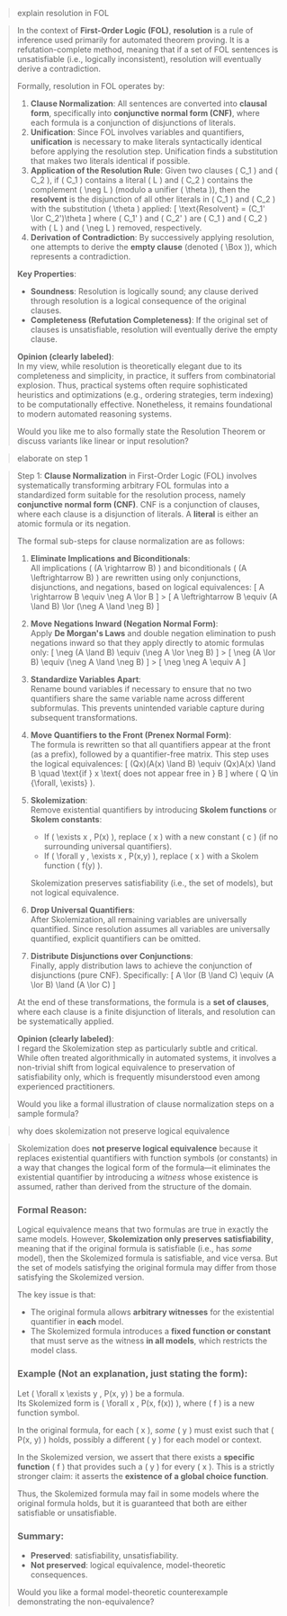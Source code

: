 > explain resolution in FOL

> In the context of **First-Order Logic (FOL)**, **resolution** is a rule of inference used primarily for automated theorem proving. It is a refutation-complete method, meaning that if a set of FOL sentences is unsatisfiable (i.e., logically inconsistent), resolution will eventually derive a contradiction.
>
> Formally, resolution in FOL operates by:
>
> 1. **Clause Normalization**: All sentences are converted into **clausal form**, specifically into **conjunctive normal form (CNF)**, where each formula is a conjunction of disjunctions of literals.
> 2. **Unification**: Since FOL involves variables and quantifiers, **unification** is necessary to make literals syntactically identical before applying the resolution step. Unification finds a substitution that makes two literals identical if possible.
> 3. **Application of the Resolution Rule**: Given two clauses \( C_1 \) and \( C_2 \), if \( C_1 \) contains a literal \( L \) and \( C_2 \) contains the complement \( \neg L \) (modulo a unifier \( \theta \)), then the **resolvent** is the disjunction of all other literals in \( C_1 \) and \( C_2 \) with the substitution \( \theta \) applied:
>    \[
>    \text{Resolvent} = (C_1' \lor C_2')\theta
>    \]
>    where \( C_1' \) and \( C_2' \) are \( C_1 \) and \( C_2 \) with \( L \) and \( \neg L \) removed, respectively.
> 4. **Derivation of Contradiction**: By successively applying resolution, one attempts to derive the **empty clause** (denoted \( \Box \)), which represents a contradiction.
>
> **Key Properties**:
>
> - **Soundness**: Resolution is logically sound; any clause derived through resolution is a logical consequence of the original clauses.
> - **Completeness (Refutation Completeness)**: If the original set of clauses is unsatisfiable, resolution will eventually derive the empty clause.
>
> **Opinion (clearly labeled)**:  
> In my view, while resolution is theoretically elegant due to its completeness and simplicity, in practice, it suffers from combinatorial explosion. Thus, practical systems often require sophisticated heuristics and optimizations (e.g., ordering strategies, term indexing) to be computationally effective. Nonetheless, it remains foundational to modern automated reasoning systems.
>
> Would you like me to also formally state the Resolution Theorem or discuss variants like linear or input resolution?

> elaborate on step 1

> Step 1: **Clause Normalization** in First-Order Logic (FOL) involves systematically transforming arbitrary FOL formulas into a standardized form suitable for the resolution process, namely **conjunctive normal form (CNF)**. CNF is a conjunction of clauses, where each clause is a disjunction of literals. A **literal** is either an atomic formula or its negation.
>
> The formal sub-steps for clause normalization are as follows:
>
> 1. **Eliminate Implications and Biconditionals**:  
>    All implications \( (A \rightarrow B) \) and biconditionals \( (A \leftrightarrow B) \) are rewritten using only conjunctions, disjunctions, and negations, based on logical equivalences:
>    \[
>    A \rightarrow B \equiv \neg A \lor B
>    \] > \[
>    A \leftrightarrow B \equiv (A \land B) \lor (\neg A \land \neg B)
>    \]
> 2. **Move Negations Inward (Negation Normal Form)**:  
>    Apply **De Morgan's Laws** and double negation elimination to push negations inward so that they apply directly to atomic formulas only:
>    \[
>    \neg (A \land B) \equiv (\neg A \lor \neg B)
>    \] > \[
>    \neg (A \lor B) \equiv (\neg A \land \neg B)
>    \] > \[
>    \neg \neg A \equiv A
>    \]
> 3. **Standardize Variables Apart**:  
>    Rename bound variables if necessary to ensure that no two quantifiers share the same variable name across different subformulas. This prevents unintended variable capture during subsequent transformations.
> 4. **Move Quantifiers to the Front (Prenex Normal Form)**:  
>    The formula is rewritten so that all quantifiers appear at the front (as a prefix), followed by a quantifier-free matrix. This step uses the logical equivalences:
>    \[
>    (Qx)(A(x) \land B) \equiv (Qx)A(x) \land B \quad \text{if } x \text{ does not appear free in } B
>    \]
>    where \( Q \in \{\forall, \exists\} \).
> 5. **Skolemization**:  
>    Remove existential quantifiers by introducing **Skolem functions** or **Skolem constants**:
>
>    - If \( \exists x \, P(x) \), replace \( x \) with a new constant \( c \) (if no surrounding universal quantifiers).
>    - If \( \forall y \, \exists x \, P(x,y) \), replace \( x \) with a Skolem function \( f(y) \).
>
>    Skolemization preserves satisfiability (i.e., the set of models), but not logical equivalence.
>
> 6. **Drop Universal Quantifiers**:  
>    After Skolemization, all remaining variables are universally quantified. Since resolution assumes all variables are universally quantified, explicit quantifiers can be omitted.
> 7. **Distribute Disjunctions over Conjunctions**:  
>    Finally, apply distribution laws to achieve the conjunction of disjunctions (pure CNF). Specifically:
>    \[
>    A \lor (B \land C) \equiv (A \lor B) \land (A \lor C)
>    \]
>
> At the end of these transformations, the formula is a **set of clauses**, where each clause is a finite disjunction of literals, and resolution can be systematically applied.
>
> **Opinion (clearly labeled)**:  
> I regard the Skolemization step as particularly subtle and critical. While often treated algorithmically in automated systems, it involves a non-trivial shift from logical equivalence to preservation of satisfiability only, which is frequently misunderstood even among experienced practitioners.
>
> Would you like a formal illustration of clause normalization steps on a sample formula?

> why does skolemization not preserve logical equivalence

> Skolemization does **not preserve logical equivalence** because it replaces existential quantifiers with function symbols (or constants) in a way that changes the logical form of the formula—it eliminates the existential quantifier by introducing a _witness_ whose existence is assumed, rather than derived from the structure of the domain.
>
> ### Formal Reason:
>
> Logical equivalence means that two formulas are true in exactly the same models. However, **Skolemization only preserves satisfiability**, meaning that if the original formula is satisfiable (i.e., has _some_ model), then the Skolemized formula is satisfiable, and vice versa. But the set of models satisfying the original formula may differ from those satisfying the Skolemized version.
>
> The key issue is that:
>
> - The original formula allows **arbitrary witnesses** for the existential quantifier in **each** model.
> - The Skolemized formula introduces a **fixed function or constant** that must serve as the witness **in all models**, which restricts the model class.
>
> ### Example (Not an explanation, just stating the form):
>
> Let \( \forall x \exists y \, P(x, y) \) be a formula.  
> Its Skolemized form is \( \forall x \, P(x, f(x)) \), where \( f \) is a new function symbol.
>
> In the original formula, for each \( x \), _some_ \( y \) must exist such that \( P(x, y) \) holds, possibly a different \( y \) for each model or context.
>
> In the Skolemized version, we assert that there exists a **specific function** \( f \) that provides such a \( y \) for every \( x \). This is a strictly stronger claim: it asserts the **existence of a global choice function**.
>
> Thus, the Skolemized formula may fail in some models where the original formula holds, but it is guaranteed that both are either satisfiable or unsatisfiable.
>
> ### Summary:
>
> - **Preserved**: satisfiability, unsatisfiability.
> - **Not preserved**: logical equivalence, model-theoretic consequences.
>
> Would you like a formal model-theoretic counterexample demonstrating the non-equivalence?
